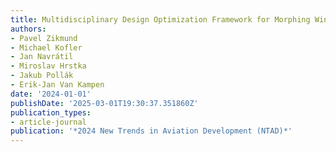 ```yaml
---
title: Multidisciplinary Design Optimization Framework for Morphing Wing using Metamaterials
authors:
- Pavel Zikmund
- Michael Kofler
- Jan Navrátil
- Miroslav Hrstka
- Jakub Pollák
- Erik-Jan Van Kampen
date: '2024-01-01'
publishDate: '2025-03-01T19:30:37.351860Z'
publication_types:
- article-journal
publication: '*2024 New Trends in Aviation Development (NTAD)*'
---
```

